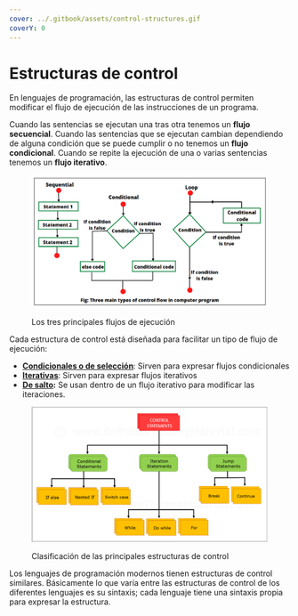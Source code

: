 ```yaml
---
cover: ../.gitbook/assets/control-structures.gif
coverY: 0
---
```


# Estructuras de control

En lenguajes de programación, las estructuras de control permiten modificar el flujo de ejecución de las instrucciones de un programa.

Cuando las sentencias se ejecutan una tras otra tenemos un **flujo secuencial**. Cuando las sentencias que se ejecutan cambian dependiendo de alguna condición que se puede cumplir o no tenemos un **flujo condicional**. Cuando se repite la ejecución de una o varias sentencias tenemos un **flujo iterativo**.

<figure><img src="../.gitbook/assets/control-flow.png" alt=""><figcaption><p>Los tres principales flujos de ejecución</p></figcaption></figure>

Cada estructura de control está diseñada para facilitar un tipo de flujo de ejecución:&#x20;

* [**Condicionales o de selección**](estructuras-de-control-condicional/): Sirven para expresar flujos condicionales
* [**Iterativas**](estructuras-de-control-iterativas/): Sirven para expresar flujos iterativos&#x20;
* [**De salto**](estructuras-de-control-de-salto/)**:** Se usan dentro de un flujo iterativo para modificar las iteraciones.

<figure><img src="../.gitbook/assets/control-structures.png" alt=""><figcaption><p>Clasificación de las principales estructuras de control</p></figcaption></figure>

Los lenguajes de programación modernos tienen estructuras de control similares. Básicamente lo que varía entre las estructuras de control de los diferentes lenguajes es su sintaxis; cada lenguaje tiene una sintaxis propia para expresar la estructura.
